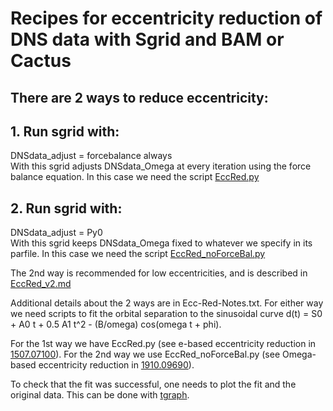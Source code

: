 # Recipes for eccentricity reduction of DNS data with Sgrid and BAM or Cactus

## There are 2 ways to reduce eccentricity:

## 1. Run sgrid with:
DNSdata_adjust = forcebalance always  
With this sgrid adjusts DNSdata_Omega at every iteration using the force
balance equation.
In this case we need the script [EccRed.py](EccRed.py)

## 2. Run sgrid with:
DNSdata_adjust = Py0  
With this sgrid keeps DNSdata_Omega fixed to whatever we specify in its
parfile.
In this case we need the script [EccRed_noForceBal.py](EccRed_noForceBal.py)

The 2nd way is recommended for low eccentricities, and is described in 
[EccRed_v2.md](https://github.com/sgridsource/EccRed/blob/main/EccRed_v2.md)

Additional details about the 2 ways are in Ecc-Red-Notes.txt. For either way
we need scripts to fit the orbital separation to the sinusoidal curve
d(t) = S0 + A0 t + 0.5 A1 t^2 - (B/omega) cos(omega t + phi).

For the 1st way we have EccRed.py (see e-based eccentricity reduction in
[1507.07100](https://arxiv.org/abs/1507.07100)).
For the 2nd way we use EccRed_noForceBal.py (see Omega-based eccentricity
reduction in [1910.09690](https://arxiv.org/abs/1910.09690)).

To check that the fit was successful, one needs to plot the fit and the
original data. This can be done with
[tgraph](https://github.com/wofti/tgraph).

